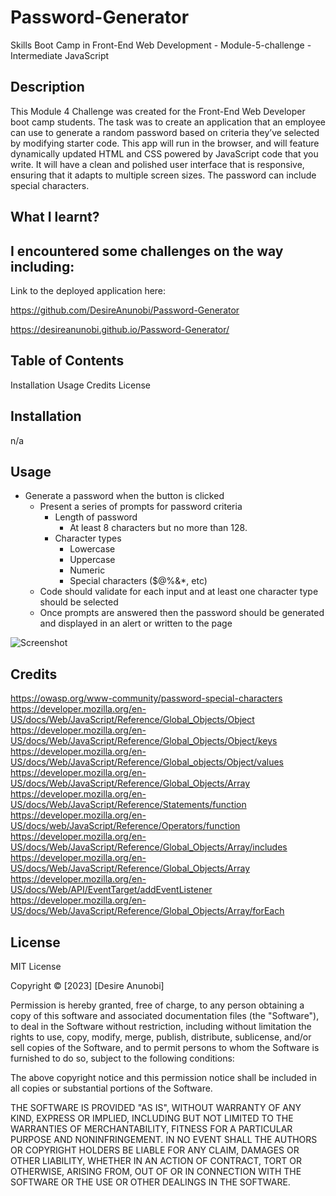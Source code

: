# Password-Generator
Skills Boot Camp in Front-End Web Development - Module-5-challenge - Intermediate JavaScript

## Description
This Module 4 Challenge was created for the Front-End Web Developer boot camp students. The task was to create an application that an employee can use to generate a random password based on criteria they’ve selected by modifying starter code. This app will run in the browser, and will feature dynamically updated HTML and CSS powered by JavaScript code that you write. It will have a clean and polished user interface that is responsive, ensuring that it adapts to multiple screen sizes. The password can include special characters.

What I learnt?
- 


I encountered some challenges on the way including:
- 

Link to the deployed application here:

https://github.com/DesireAnunobi/Password-Generator

https://desireanunobi.github.io/Password-Generator/

## Table of Contents
Installation
Usage
Credits
License

## Installation
n/a

## Usage
* Generate a password when the button is clicked
  * Present a series of prompts for password criteria
    * Length of password
      * At least 8 characters but no more than 128.
    * Character types
      * Lowercase
      * Uppercase
      * Numeric
      * Special characters ($@%&*, etc)
  * Code should validate for each input and at least one character type should be selected
  * Once prompts are answered then the password should be generated and displayed in an alert or written to the page

![Screenshot](/)
   
## Credits
https://owasp.org/www-community/password-special-characters
https://developer.mozilla.org/en-US/docs/Web/JavaScript/Reference/Global_Objects/Object
https://developer.mozilla.org/en-US/docs/Web/JavaScript/Reference/Global_Objects/Object/keys
https://developer.mozilla.org/en-US/docs/Web/JavaScript/Reference/Global_objects/Object/values
https://developer.mozilla.org/en-US/docs/Web/JavaScript/Reference/Global_Objects/Array
https://developer.mozilla.org/en-US/docs/Web/JavaScript/Reference/Statements/function
https://developer.mozilla.org/en-US/docs/web/JavaScript/Reference/Operators/function
https://developer.mozilla.org/en-US/docs/Web/JavaScript/Reference/Global_Objects/Array/includes
https://developer.mozilla.org/en-US/docs/Web/JavaScript/Reference/Global_Objects/Array
https://developer.mozilla.org/en-US/docs/Web/API/EventTarget/addEventListener
https://developer.mozilla.org/en-US/docs/Web/JavaScript/Reference/Global_Objects/Array/forEach


## License

MIT License

Copyright © [2023] [Desire Anunobi]

Permission is hereby granted, free of charge, to any person obtaining a copy of this software and associated documentation files (the "Software"), to deal in the Software without restriction, including without limitation the rights to use, copy, modify, merge, publish, distribute, sublicense, and/or sell copies of the Software, and to permit persons to whom the Software is furnished to do so, subject to the following conditions:

The above copyright notice and this permission notice shall be included in all copies or substantial portions of the Software.

THE SOFTWARE IS PROVIDED "AS IS", WITHOUT WARRANTY OF ANY KIND, EXPRESS OR IMPLIED, INCLUDING BUT NOT LIMITED TO THE WARRANTIES OF MERCHANTABILITY, FITNESS FOR A PARTICULAR PURPOSE AND NONINFRINGEMENT. IN NO EVENT SHALL THE AUTHORS OR COPYRIGHT HOLDERS BE LIABLE FOR ANY CLAIM, DAMAGES OR OTHER LIABILITY, WHETHER IN AN ACTION OF CONTRACT, TORT OR OTHERWISE, ARISING FROM, OUT OF OR IN CONNECTION WITH THE SOFTWARE OR THE USE OR OTHER DEALINGS IN THE SOFTWARE.